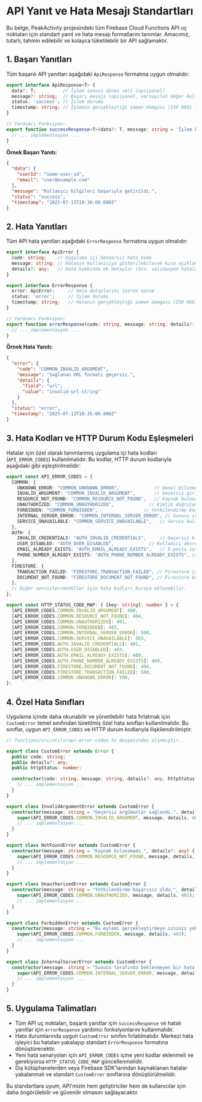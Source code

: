# API Yanıt ve Hata Mesajı Standartları

Bu belge, PeakActivity projesindeki tüm Firebase Cloud Functions API uç noktaları için standart yanıt ve hata mesajı formatlarını tanımlar. Amacımız, tutarlı, tahmin edilebilir ve kolayca tüketilebilir bir API sağlamaktır.

## 1. Başarı Yanıtları

Tüm başarılı API yanıtları aşağıdaki `ApiResponse` formatına uygun olmalıdır:

```typescript
export interface ApiResponse<T> {
  data?: T;          // İşlem sonucu dönen veri (opsiyonel)
  message?: string;  // Başarı mesajı (opsiyonel, varsayılan değer kullanılabilir)
  status: 'success'; // İşlem durumu
  timestamp: string; // İşlemin gerçekleştiği zaman damgası (ISO 8601 formatında)
}

// Yardımcı Fonksiyon:
export function successResponse<T>(data?: T, message: string = 'İşlem başarıyla tamamlandı.'): ApiResponse<T> {
  // ... implementasyon ...
}
```

**Örnek Başarı Yanıtı:**

```json
{
  "data": {
    "userId": "some-user-id",
    "email": "user@example.com"
  },
  "message": "Kullanıcı bilgileri başarıyla getirildi.",
  "status": "success",
  "timestamp": "2025-07-13T10:30:00.000Z"
}
```

## 2. Hata Yanıtları

Tüm API hata yanıtları aşağıdaki `ErrorResponse` formatına uygun olmalıdır:

```typescript
export interface ApiError {
  code: string;    // Uygulama içi benzersiz hata kodu
  message: string; // Hatanın kullanıcıya gösterilebilecek kısa açıklaması
  details?: any;   // Hata hakkında ek detaylar (örn. validasyon hataları için alan bazlı mesajlar)
}

export interface ErrorResponse {
  error: ApiError;     // Hata detaylarını içeren nesne
  status: 'error';     // İşlem durumu
  timestamp: string;   // Hatanın gerçekleştiği zaman damgası (ISO 8601 formatında)
}

// Yardımcı Fonksiyon:
export function errorResponse(code: string, message: string, details?: any): ErrorResponse {
  // ... implementasyon ...
}
```

**Örnek Hata Yanıtı:**

```json
{
  "error": {
    "code": "COMMON_INVALID_ARGUMENT",
    "message": "Sağlanan URL formatı geçersiz.",
    "details": {
      "field": "url",
      "value": "invalid-url-string"
    }
  },
  "status": "error",
  "timestamp": "2025-07-13T10:35:00.000Z"
}
```

## 3. Hata Kodları ve HTTP Durum Kodu Eşleşmeleri

Hatalar için özel olarak tanımlanmış uygulama içi hata kodları (`API_ERROR_CODES`) kullanılmalıdır. Bu kodlar, HTTP durum kodlarıyla aşağıdaki gibi eşleştirilmelidir:

```typescript
export const API_ERROR_CODES = {
  COMMON: {
    UNKNOWN_ERROR: "COMMON_UNKNOWN_ERROR",             // Genel bilinmeyen hata
    INVALID_ARGUMENT: "COMMON_INVALID_ARGUMENT",       // Geçersiz giriş argümanı (HTTP 400 Bad Request)
    RESOURCE_NOT_FOUND: "COMMON_RESOURCE_NOT_FOUND",   // Kaynak bulunamadı (HTTP 404 Not Found)
    UNAUTHORIZED: "COMMON_UNAUTHORIZED",             // Kimlik doğrulama başarısız (HTTP 401 Unauthorized)
    FORBIDDEN: "COMMON_FORBIDDEN",                 // Yetkilendirme başarısız (HTTP 403 Forbidden)
    INTERNAL_SERVER_ERROR: "COMMON_INTERNAL_SERVER_ERROR", // Sunucu iç hatası (HTTP 500 Internal Server Error)
    SERVICE_UNAVAILABLE: "COMMON_SERVICE_UNAVAILABLE",   // Servis kullanılamıyor (HTTP 503 Service Unavailable)
  },
  AUTH: {
    INVALID_CREDENTIALS: "AUTH_INVALID_CREDENTIALS",     // Geçersiz kimlik bilgileri (HTTP 401 Unauthorized)
    USER_DISABLED: "AUTH_USER_DISABLED",             // Kullanıcı devre dışı (HTTP 403 Forbidden)
    EMAIL_ALREADY_EXISTS: "AUTH_EMAIL_ALREADY_EXISTS",   // E-posta zaten kayıtlı (HTTP 409 Conflict)
    PHONE_NUMBER_ALREADY_EXISTS: "AUTH_PHONE_NUMBER_ALREADY_EXISTS", // Telefon numarası zaten kayıtlı (HTTP 409 Conflict)
  },
  FIRESTORE: {
    TRANSACTION_FAILED: "FIRESTORE_TRANSACTION_FAILED", // Firestore işlem hatası (HTTP 500 Internal Server Error)
    DOCUMENT_NOT_FOUND: "FIRESTORE_DOCUMENT_NOT_FOUND", // Firestore belge bulunamadı (HTTP 404 Not Found)
  },
  // Diğer servisler/modüller için hata kodları buraya eklenebilir.
};

export const HTTP_STATUS_CODE_MAP: { [key: string]: number } = {
  [API_ERROR_CODES.COMMON.INVALID_ARGUMENT]: 400,
  [API_ERROR_CODES.COMMON.RESOURCE_NOT_FOUND]: 404,
  [API_ERROR_CODES.COMMON.UNAUTHORIZED]: 401,
  [API_ERROR_CODES.COMMON.FORBIDDEN]: 403,
  [API_ERROR_CODES.COMMON.INTERNAL_SERVER_ERROR]: 500,
  [API_ERROR_CODES.COMMON.SERVICE_UNAVAILABLE]: 503,
  [API_ERROR_CODES.AUTH.INVALID_CREDENTIALS]: 401,
  [API_ERROR_CODES.AUTH.USER_DISABLED]: 403,
  [API_ERROR_CODES.AUTH.EMAIL_ALREADY_EXISTS]: 409,
  [API_ERROR_CODES.AUTH.PHONE_NUMBER_ALREADY_EXISTS]: 409,
  [API_ERROR_CODES.FIRESTORE.DOCUMENT_NOT_FOUND]: 404,
  [API_ERROR_CODES.FIRESTORE.TRANSACTION_FAILED]: 500,
  [API_ERROR_CODES.COMMON.UNKNOWN_ERROR]: 500,
};
```

## 4. Özel Hata Sınıfları

Uygulama içinde daha okunabilir ve yönetilebilir hata fırlatmak için `CustomError` temel sınıfından türetilmiş özel hata sınıfları kullanılmalıdır. Bu sınıflar, uygun `API_ERROR_CODES` ve HTTP durum kodlarıyla ilişkilendirilmiştir.

```typescript
// functions/src/utils/api-error-codes.ts dosyasından alınmıştır.

export class CustomError extends Error {
  public code: string;
  public details?: any;
  public httpStatus: number;

  constructor(code: string, message: string, details?: any, httpStatus?: number) {
    // ... implementasyon ...
  }
}

export class InvalidArgumentError extends CustomError {
  constructor(message: string = "Geçersiz argümanlar sağlandı.", details?: any) {
    super(API_ERROR_CODES.COMMON.INVALID_ARGUMENT, message, details, 400);
    // ... implementasyon ...
  }
}

export class NotFoundError extends CustomError {
  constructor(message: string = "Kaynak bulunamadı.", details?: any) {
    super(API_ERROR_CODES.COMMON.RESOURCE_NOT_FOUND, message, details, 404);
    // ... implementasyon ...
  }
}

export class UnauthorizedError extends CustomError {
  constructor(message: string = "Yetkilendirme başarısız oldu.", details?: any) {
    super(API_ERROR_CODES.COMMON.UNAUTHORIZED, message, details, 401);
    // ... implementasyon ...
  }
}

export class ForbiddenError extends CustomError {
  constructor(message: string = "Bu eylemi gerçekleştirmeye izniniz yok.", details?: any) {
    super(API_ERROR_CODES.COMMON.FORBIDDEN, message, details, 403);
    // ... implementasyon ...
  }
}

export class InternalServerError extends CustomError {
  constructor(message: string = "Sunucu tarafında beklenmeyen bir hata oluştu.", details?: any) {
    super(API_ERROR_CODES.COMMON.INTERNAL_SERVER_ERROR, message, details, 500);
    // ... implementasyon ...
  }
}
```

## 5. Uygulama Talimatları

*   Tüm API uç noktaları, başarılı yanıtlar için `successResponse` ve hatalı yanıtlar için `errorResponse` yardımcı fonksiyonlarını kullanmalıdır.
*   Hata durumlarında uygun `CustomError` sınıfını fırlatılmalıdır. Merkezi hata işleyici bu hataları yakalayıp standart `ErrorResponse` formatına dönüştürecektir.
*   Yeni hata senaryoları için `API_ERROR_CODES` içine yeni kodlar eklenmeli ve gerekiyorsa `HTTP_STATUS_CODE_MAP` güncellenmelidir.
*   Dış kütüphanelerden veya Firebase SDK'larından kaynaklanan hatalar yakalanmalı ve standart `CustomError` sınıflarına dönüştürülmelidir.

Bu standartlara uyum, API'mizin hem geliştiriciler hem de kullanıcılar için daha öngörülebilir ve güvenilir olmasını sağlayacaktır. 